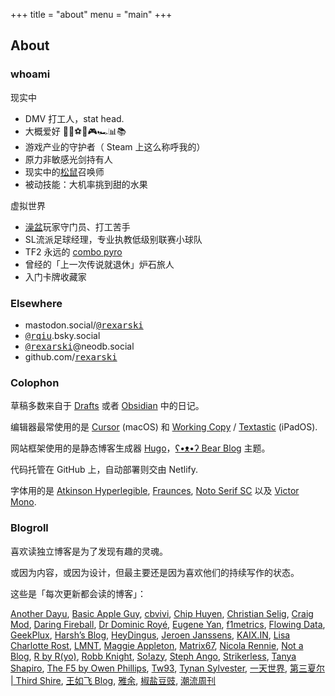 +++
title = "about"
menu = "main"
+++

## About

### whoami

现实中

- DMV 打工人，stat head.
- 大概爱好 🚶🎷⚽🏀🎮🏎️📊📚
- 游戏产业的守护者（ Steam 上这么称呼我的）
- 原力非敏感光剑持有人
- 现实中的[松鼠](https://thevarsity.ca/2003/02/10/breeding-unease-in-queens-park/)召唤师
- 被动技能：大机率挑到甜的水果

虚拟世界

- [澡盆](https://splatoonwiki.org/wiki/Bloblobber)玩家守门员、打工苦手
- SL流派足球经理，专业执教低级别联赛小球队
- TF2 永远的 [combo pyro](https://www.youtube.com/watch?v=3gh47cWmOxI)
- 曾经的「上一次传说就退休」炉石旅人
- 入门卡牌收藏家

### Elsewhere

- mastodon.social/<kbd>[@rexarski](https://mastodon.social/@rexarski)</kbd>
- <kbd>[@rqiu](https://bsky.app/profile/rqiu.bsky.social)</kbd>.bsky.social
- <kbd>[@rexarski](https://neodb.social/users/rexarski/)</kbd>@neodb.social
- github.com/<kbd>[rexarski](https://github.com/rexarski)</kbd>
<!-- - <kbd>[异常](https://outlier.rexarski.com/)</kbd> -->

### Colophon

草稿多数来自于 [Drafts](https://getdrafts.com) 或者 [Obsidian](https://obsidian.md) 中的日记。

编辑器最常使用的是 [Cursor](https://cursor.com/en) (macOS) 和 [Working Copy](https://workingcopy.app) / [Textastic](https://www.textasticapp.com) (iPadOS).

网站框架使用的是静态博客生成器 [Hugo](https://gohugo.io)，[ʕ•ᴥ•ʔ Bear Blog](https://github.com/janraasch/hugo-bearblog/) 主题。

代码托管在 GitHub 上，自动部署则交由 Netlify.

字体用的是 [Atkinson Hyperlegible](https://www.brailleinstitute.org/freefont/), [Fraunces](https://fraunces.undercase.xyz), [Noto Serif SC](https://fonts.google.com/noto/specimen/Noto+Serif+SC) 以及 [Victor Mono](https://rubjo.github.io/victor-mono/).

### Blogroll

喜欢读独立博客是为了发现有趣的灵魂。

或因为内容，或因为设计，但最主要还是因为喜欢他们的持续写作的状态。

这些是「每次更新都会读的博客」：

[Another Dayu](https://anotherdayu.com), [Basic Apple Guy](https://basicappleguy.com), [cbvivi](https://cbvivi.today), [Chip Huyen](https://huyenchip.com/blog/), [Christian Selig](https://christianselig.com), [Craig Mod](https://craigmod.com/), [Daring Fireball](https://daringfireball.net), [Dr Dominic Royé](https://dominicroye.github.io/blog/), [Eugene Yan](https://eugeneyan.com/writing/), [f1metrics](https://f1metrics.wordpress.com), [Flowing Data](https://flowingdata.com), [GeekPlux](https://geekplux.com/posts), [Harsh’s Blog](https://blog.harsh17.in/posts/), [HeyDingus](https://heydingus.net), [Jeroen Janssens](https://jeroenjanssens.com/blog/), [KAIX.IN](https://kaix.in/2025/), [Lisa Charlotte Rost](https://lisacharlottemuth.com/articles), [LMNT](https://lmnt.me), [Maggie Appleton](https://maggieappleton.com), [Matrix67](https://matrix67.com/blog/), [Nicola Rennie](https://nrennie.rbind.io/blog/), [Not a Blog](https://georgerrmartin.com/notablog/), [R by R(yo)](https://ryo-n7.github.io), [Robb Knight](https://rknight.me/blog/), [So!azy](https://blog.solazy.me/Daily/), [Steph Ango](https://stephango.com), [Strikerless](https://strikerless.com), [Tanya Shapiro](https://www.tanyashapiro.com), [The F5 by Owen Phillips](https://thef5.substack.com), [Tw93](https://tw93.fun), [Tynan Sylvester](https://tynansylvester.com/blog/), [一天世界](https://blog.yitianshijie.net), [第三夏尔 | Third Shire](https://thirdshire.com), [王如飞 Blog](https://wangrufei.com), [雅余](https://yayu.net), [椒盐豆豉](https://blog.douchi.space), [潮流周刊](https://weekly.tw93.fun)
